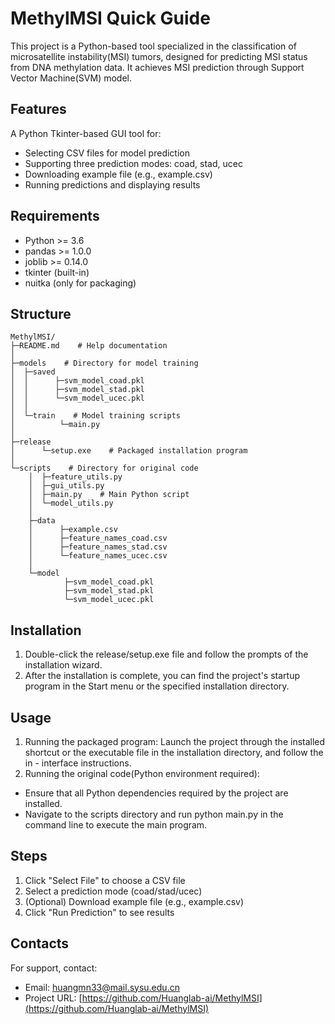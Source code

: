 # MethylMSI Quick Guide

This project is a Python-based tool specialized in the classification of microsatellite instability(MSI) tumors, designed for predicting MSI status from DNA methylation data. It achieves MSI prediction through Support Vector Machine(SVM) model.

## Features

A Python Tkinter-based GUI tool for:
- Selecting CSV files for model prediction
- Supporting three prediction modes: coad, stad, ucec
- Downloading example file (e.g., example.csv)
- Running predictions and displaying results

## Requirements
- Python >= 3.6
- pandas >= 1.0.0
- joblib >= 0.14.0
- tkinter (built-in)
- nuitka (only for packaging)

## Structure
```
MethylMSI/
├─README.md    # Help documentation
│
├─models    # Directory for model training 
│  ├─saved
│  │      ├─svm_model_coad.pkl
│  │      ├─svm_model_stad.pkl
│  │      └─svm_model_ucec.pkl
│  │      
│  └─train    # Model training scripts
│          └─main.py   
│          
├─release
│      └─setup.exe    # Packaged installation program
│      
└─scripts    # Directory for original code
    │  ├─feature_utils.py
    │  ├─gui_utils.py
    │  ├─main.py    # Main Python script
    │  └─model_utils.py
    │  
    ├─data
    │      ├─example.csv
    │      ├─feature_names_coad.csv
    │      ├─feature_names_stad.csv
    │      └─feature_names_ucec.csv
    │      
    └─model
            ├─svm_model_coad.pkl
            ├─svm_model_stad.pkl
            └─svm_model_ucec.pkl
```

## Installation
1. Double-click the release/setup.exe file and follow the prompts of the installation wizard.
2. After the installation is complete, you can find the project's startup program in the Start menu or the specified installation directory.

## Usage
1. Running the packaged program: Launch the project through the installed shortcut or the executable file in the installation directory, and follow the in - interface instructions.
2. Running the original code(Python environment required):
- Ensure that all Python dependencies required by the project are installed.
- Navigate to the scripts directory and run python main.py in the command line to execute the main program. 

## Steps
1. Click "Select File" to choose a CSV file
2. Select a prediction mode (coad/stad/ucec)
3. (Optional) Download example file (e.g., example.csv)
4. Click "Run Prediction" to see results

## Contacts
For support, contact:
- Email: huangmn33@mail.sysu.edu.cn
- Project URL: [https://github.com/Huanglab-ai/MethylMSI](https://github.com/Huanglab-ai/MethylMSI)
